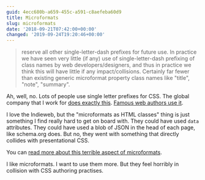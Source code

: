 ```yaml
---
guid: 4ecc680b-a659-455c-a591-c8aefeba60d9
title: Microformats
slug: microformats
date: '2018-09-21T07:42:00+00:00'
changed: '2019-09-24T19:20:46+00:00'
---
```


> reserve all other single-letter-dash prefixes for future use. In practice we have seen very little (if any) use of single-letter-dash prefixing of class names by web developers/designers, and thus in practice we think this will have little if any impact/collisions. Certainly far fewer than existing generic microformat property class names like "title", "note", "summary".

Ah, well, no. Lots of people use single letter prefixes for CSS. The global company that I work for [does exactly this](https://github.com/springernature/frontend-playbook/blob/master/css/how-we-write-css.md). [Famous web authors use it](https://csswizardry.com/2015/03/more-transparent-ui-code-with-namespaces/).

I love the Indieweb, but the "microformats as HTML classes" thing is just something I find really hard to get on board with. They could have used `data` attributes. They could have used a blob of JSON in the head of each page, like schema.org does. But no, they went with something that directly collides with presentational CSS.

You can [read more about this terrible aspect of microformats](http://microformats.org/wiki/events/2010-05-02-microformats-2-0).

I like microformats. I want to use them more. But they feel horribly in collision with CSS authoring practises.
